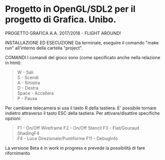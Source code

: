 # Progetto in OpenGL/SDL2 per il progetto di Grafica. Unibo.
PROGETTO GRAFICA A.A. 2017/2018 - FLIGHT AROUND!

INSTALLAZIONE ED ESECUZIONE
Da terminale, eseguire il comando "make run" all'interno della cartella "project".

COMANDI
I comandi del gioco sono (come specificato anche nella relazione in html):
>W           - Sali                         
S           - Scendi                        
A           - Sinistra                      
D           - Destra                        
Space       - Accellera                    
P           - Pausa

Per cambiare telecamera si usa il tasto R della tastiera. 
E' possibile tornare indietro attraverso il tasto ESC della tastiera.
Per attivare/disattire specifiche opzioni:
 
> F1          - On/Off Wireframe
F2          - On/Off Stencil
F3          - Flat/Gouraud ShadingF4     
F4          - Luce Direzionale/Puntiforme 
F11         - DebugInfo

La versione Beta è in work in progress e prevede la possibilità di fare rifornimento 
